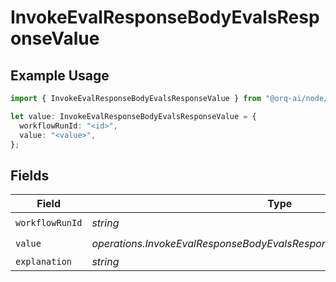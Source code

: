 # InvokeEvalResponseBodyEvalsResponseValue

## Example Usage

```typescript
import { InvokeEvalResponseBodyEvalsResponseValue } from "@orq-ai/node/models/operations";

let value: InvokeEvalResponseBodyEvalsResponseValue = {
  workflowRunId: "<id>",
  value: "<value>",
};
```

## Fields

| Field                                                                    | Type                                                                     | Required                                                                 | Description                                                              |
| ------------------------------------------------------------------------ | ------------------------------------------------------------------------ | ------------------------------------------------------------------------ | ------------------------------------------------------------------------ |
| `workflowRunId`                                                          | *string*                                                                 | :heavy_check_mark:                                                       | N/A                                                                      |
| `value`                                                                  | *operations.InvokeEvalResponseBodyEvalsResponse200ApplicationJson7Value* | :heavy_check_mark:                                                       | N/A                                                                      |
| `explanation`                                                            | *string*                                                                 | :heavy_minus_sign:                                                       | N/A                                                                      |